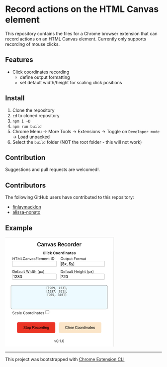 # Record actions on the HTML Canvas element

This repository contains the files for a Chrome browser extension that can record actions on an HTML Canvas element. Currently only supports recording of mouse clicks.

## Features

- Click coordinates recording
    - define output formatting
    - set default width/height for scaling click positions

## Install

1. Clone the repository
2. `cd` to cloned repository
3. `npm i -D`
4. `npm run build`
5. Chrome Menu -> More Tools -> Extensions -> Toggle on `Developer mode` -> Load unpacked
6. Select the `build` folder (NOT the root folder - this will not work)

## Contribution

Suggestions and pull requests are welcomed!.

## Contributors

The following GitHub users have contributed to this repository:
- [finlaymacklon](https://github.com/finlaymacklon)
- [alissa-nonato](https://github.com/alissa-nonato)

## Example

![Example of the browser extension when in-use.](img/example.png "Example of the browser extension when in-use.")

---

This project was bootstrapped with [Chrome Extension CLI](https://github.com/dutiyesh/chrome-extension-cli)
